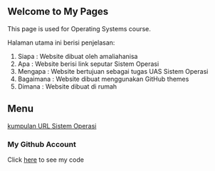 ## Welcome to My Pages

This page is used for Operating Systems course.

Halaman utama ini berisi penjelasan: 
1. Siapa : Website dibuat oleh amaliahanisa
2. Apa : Website berisi link seputar Sistem Operasi
3. Mengapa : Website bertujuan sebagai tugas UAS Sistem Operasi
4. Bagaimana : Website dibuat menggunakan GitHub themes
5. Dimana : Website dibuat di rumah

## Menu

[kumpulan URL Sistem Operasi](https://amaliahanisa.github.io/os201/)

### My Github Account

Click [here](https://github.com/amaliahanisa/os201) to see my code
